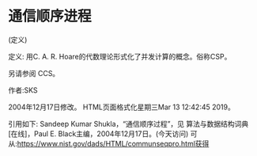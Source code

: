 # 通信顺序进程


(定义)



定义:
用C. A. R. Hoare的代数理论形式化了并发计算的概念。俗称CSP。



另请参阅
CCS。


作者:SKS







2004年12月17日修改。
HTML页面格式化星期三Mar 13 12:42:45 2019。



引用如下:
Sandeep Kumar Shukla，“通信顺序过程”，见
算法与数据结构词典[在线]，Paul E. Black主编，2004年12月17日。(今天访问)
可从:https://www.nist.gov/dads/HTML/communseqpro.html获得